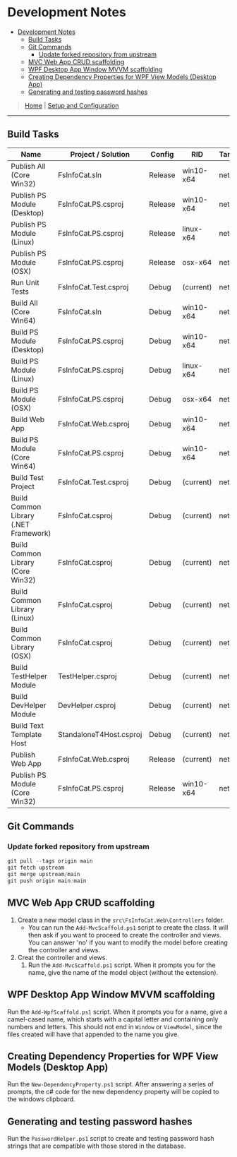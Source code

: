 # Development Notes

- [Development Notes](#development-notes)
  - [Build Tasks](#build-tasks)
  - [Git Commands](#git-commands)
    - [Update forked repository from upstream](#update-forked-repository-from-upstream)
  - [MVC Web App CRUD scaffolding](#mvc-web-app-crud-scaffolding)
  - [WPF Desktop App Window MVVM scaffolding](#wpf-desktop-app-window-mvvm-scaffolding)
  - [Creating Dependency Properties for WPF View Models (Desktop App)](#creating-dependency-properties-for-wpf-view-models-desktop-app)
  - [Generating and testing password hashes](#generating-and-testing-password-hashes)

> [Home](../../README.md) | [Setup and Configuration](../README.md)

-------------------------------------------------------------------

## Build Tasks

| Name                                  | Project / Solution      | Config  | RID       | TargetFramework | Publish / Deploy Dir                        | Log File                           |
| ------------------------------------- | ----------------------- | ------- | --------- | --------------- | ------------------------------------------- | ---------------------------------- |
| Publish All (Core Win32)              | FsInfoCat.sln           | Release | win10-x64 | netcoreapp3.1   | ?                                           | Publish.Sln.Release.log            |
| Publish PS Module (Desktop)           | FsInfoCat.PS.csproj     | Release | win10-x64 | net461          | Setup\Distro\PS\FsInfoCat-Win64-Desktop.zip | FsInfoCat.PS.Desktop.Release.log   |
| Publish PS Module (Linux)             | FsInfoCat.PS.csproj     | Release | linux-x64 | netcoreapp3.1   | Setup\Distro\PS\FsInfoCat-Linux-NETCore.zip | FsInfoCat.PS.Linux.Release.log     |
| Publish PS Module (OSX)               | FsInfoCat.PS.csproj     | Release | osx-x64   | netcoreapp3.1   | Setup\Distro\PS\FsInfoCat-OSX-NETCore.zip   | FsInfoCat.PS.OSX.Release.log       |
| Run Unit Tests                        | FsInfoCat.Test.csproj   | Debug   | (current) | netcoreapp3.1   | n/a                                         | n/a                                |
| Build All (Core Win64)                | FsInfoCat.sln           | Debug   | win10-x64 | netcoreapp3.1   | n/a                                         | All.Debug.log                      |
| Build PS Module (Desktop)             | FsInfoCat.PS.csproj     | Debug   | win10-x64 | net461          | Setup\bin\FsInfoCat                         | FsInfoCat.PS.Desktop.Debug.log     |
| Build PS Module (Linux)               | FsInfoCat.PS.csproj     | Debug   | linux-x64 | netcoreapp3.1   | Setup\bin\FsInfoCat                         | FsInfoCat.PS.Linux.Debug.log       |
| Build PS Module (OSX)                 | FsInfoCat.PS.csproj     | Debug   | osx-x64   | netcoreapp3.1   | Setup\bin\FsInfoCat                         | FsInfoCat.PS.OSX.Debug.log         |
| Build Web App                         | FsInfoCat.Web.csproj    | Debug   | win10-x64 | netcoreapp3.1   | n/a                                         | FsInfoCat.Web.Debug.log            |
| Build PS Module (Core Win64)          | FsInfoCat.PS.csproj     | Debug   | win10-x64 | netcoreapp3.1   | Setup\bin\FsInfoCat                         | FsInfoCat.PS.Win64Core.Debug.log   |
| Build Test Project                    | FsInfoCat.Test.csproj   | Debug   | (current) | netcoreapp3.1   | n/a                                         | FsInfoCat.Test.log                 |
| Build Common Library (.NET Framework) | FsInfoCat.csproj        | Debug   | (current) | net461          | n/a                                         | FsInfoCat.Desktop.Debug.log        |
| Build Common Library (Core Win32)     | FsInfoCat.csproj        | Debug   | (current) | netcoreapp3.1   | n/a                                         | FsInfoCat.Win64Core.Debug.log      |
| Build Common Library (Linux)          | FsInfoCat.csproj        | Debug   | (current) | netcoreapp3.1   | n/a                                         | FsInfoCat.Linux.Debug.log          |
| Build Common Library (OSX)            | FsInfoCat.csproj        | Debug   | (current) | netcoreapp3.1   | n/a                                         | FsInfoCat.OSX.Debug.log            |
| Build TestHelper Module               | TestHelper.csproj       | Debug   | (current) | netstandard2.0  | dev\bin\TestHelper                          | TestHelper.log                     |
| Build DevHelper Module                | DevHelper.csproj        | Debug   | (current) | netstandard2.0  | dev\bin\DevHelper                           | DevHelper.log                      |
| Build Text Template Host              | StandaloneT4Host.csproj | Debug   | (current) | net472          | Setup\Distro\Util\T4.zip                    | StandaloneT4Host.log               |
| Publish Web App                       | FsInfoCat.Web.csproj    | Release | (current) | netcoreapp3.1   | ?                                           | FsInfoCat.Web.Release.log          |
| Publish PS Module (Core Win32)        | FsInfoCat.PS.csproj     | Release | win10-x64 | netcoreapp3.1   | Setup\Distro\PS\FsInfoCat-Win64-NETCore.zip | FsInfoCat.PS.Win64Core.Release.log |

## Git Commands

### Update forked repository from upstream

```powershell
git pull --tags origin main
git fetch upstream
git merge upstream/main
git push origin main:main
```
## MVC Web App CRUD scaffolding

1. Create a new model class in the `src\FsInfoCat.Web\Controllers` folder.
   - You can run the `Add-MvcScaffold.ps1` script to create the class. It will then ask if you want to
   proceed to create the controller and views. You can answer 'no' if you want to modify the model before
   creating the controller and views.
2. Creat the controller and views.
   1. Run the `Add-MvcScaffold.ps1` script. When it prompts you for the name, give the name of the model
   object (without the extension).

## WPF Desktop App Window MVVM scaffolding

Run the `Add-WpfScaffold.ps1` script. When it prompts you for a name, give a camel-cased name,
which starts with a capital letter and containing only numbers and letters.
This should not end in `Window` or `ViewModel`, since the files created will have that appended to the name you give.

## Creating Dependency Properties for WPF View Models (Desktop App)

Run the `New-DependencyProperty.ps1` script. After answering a series of prompts,
the c# code for the new dependency property will be copied to the windows clipboard.

## Generating and testing password hashes

Run the `PasswordHelper.ps1` script to create and testing password hash strings that are compatible with those stored in the database.
